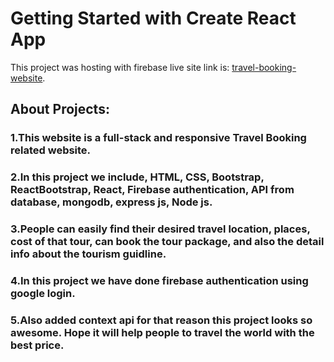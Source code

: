# Getting Started with Create React App

This project was hosting with firebase live site link is:  [travel-booking-website](https://travel-booking-website-b1db8.web.app/).


## About Projects:

### 1.This website is a full-stack and responsive Travel Booking related website.
### 2.In this project we include, HTML, CSS, Bootstrap, ReactBootstrap, React, Firebase authentication, API from database, mongodb, express js, Node js.
### 3.People can easily find their desired travel location, places, cost of that tour, can book the tour package, and also the detail info about the tourism guidline. 
### 4.In this project we have done firebase authentication using google login.
### 5.Also added context api for that reason this project looks so awesome. Hope it will help people to travel the world with the best price.
